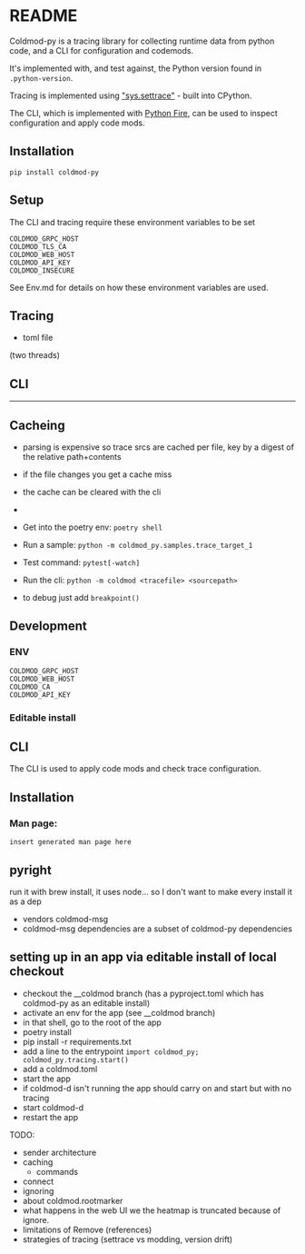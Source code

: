 # README

Coldmod-py is a tracing library for collecting runtime data from python code, and a CLI for configuration and codemods.

It's implemented with, and test against, the Python version found in `.python-version`.

Tracing is implemented using  ["sys.settrace"](https://docs.python.org/3/library/sys.html?highlight=settrace#sys.settrace) - built into CPython.


The CLI, which is implemented with [Python Fire](https://github.com/google/python-fire), can be used to inspect configuration and apply code mods.

## Installation

`pip install coldmod-py`


## Setup

The CLI and tracing require these environment variables to be set

```
COLDMOD_GRPC_HOST
COLDMOD_TLS_CA
COLDMOD_WEB_HOST
COLDMOD_API_KEY
COLDMOD_INSECURE
```

See Env.md for details on how these environment variables are used.

## Tracing

* toml file

(two threads)

## CLI

--------------------------------------
## Cacheing

* parsing is expensive so trace srcs are cached per file, key by a digest of the relative path+contents
* if the file changes you get a cache miss
* the cache can be cleared with the cli
*


* Get into the poetry env: `poetry shell`
* Run a sample: `python -m coldmod_py.samples.trace_target_1`
* Test command: `pytest[-watch]`
* Run the cli: `python -m coldmod <tracefile> <sourcepath>`
* to debug just add `breakpoint()`

## Development

### ENV

```
COLDMOD_GRPC_HOST
COLDMOD_WEB_HOST
COLDMOD_CA
COLDMOD_API_KEY
```


### Editable install


## CLI

The CLI is used to apply code mods and check trace configuration.

## Installation

### Man page:
```
insert generated man page here
```

## pyright

run it with brew install, it uses node... so I don't want to make every install it as a dep

* vendors coldmod-msg
* coldmod-msg dependencies are a subset of coldmod-py dependencies


## setting up in an app via editable install of local checkout

* checkout the __coldmod branch (has a pyproject.toml which has coldmod-py as an editable install)
* activate an env for the app (see __coldmod branch)
* in that shell, go to the root of the app
* poetry install
* pip install -r requirements.txt
* add a line to the entrypoint `import coldmod_py; coldmod_py.tracing.start()`
* add a coldmod.toml
* start the app
* if coldmod-d isn't running the app should carry on and start but with no tracing
* start coldmod-d
* restart the app



TODO:

- sender architecture
- caching
    - commands
- connect <optional key>
- ignoring
- about coldmod.rootmarker
- what happens in the web UI we the heatmap is truncated because of ignore.
- limitations of Remove (references)
- strategies of tracing (settrace vs modding, version drift)
